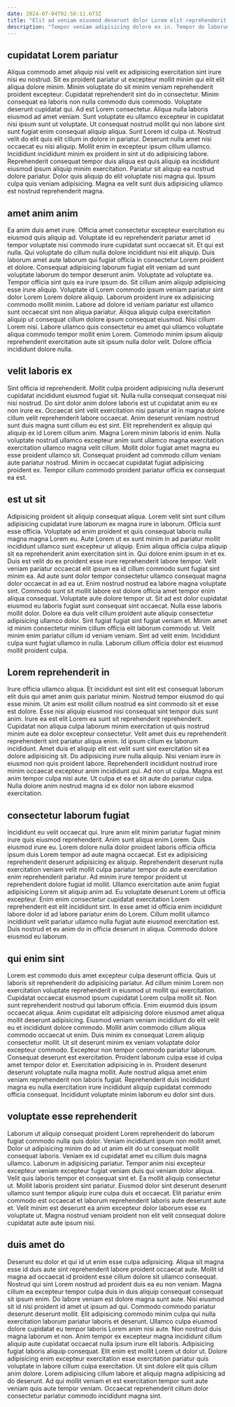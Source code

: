 ```yaml
---
date: 2024-07-04T02:58:11.673Z
title: "Elit ad veniam eiusmod deserunt dolor Lorem elit reprehenderit magna elit sunt quis ut."
description: "Tempor veniam adipisicing dolore ex in. Tempor do laborum eiusmod magna non sit sit ipsum."
---
```



## cupidatat Lorem pariatur

Aliqua commodo amet aliquip nisi velit ex adipisicing exercitation sint irure nisi eu nostrud. Sit ex proident pariatur ut excepteur mollit minim qui elit elit aliqua dolore minim. Minim voluptate do sit minim veniam reprehenderit proident excepteur. Cupidatat reprehenderit sint do in consectetur. Minim consequat ea laboris non nulla commodo duis commodo. Voluptate deserunt cupidatat qui. Ad est Lorem consectetur.
Aliqua nulla laboris eiusmod ad amet veniam. Sunt voluptate eu ullamco excepteur in cupidatat nisi ipsum sunt ut voluptate. Ut consequat nostrud mollit qui non labore sint sunt fugiat enim consequat aliquip aliqua. Sunt Lorem id culpa ut. Nostrud velit do elit quis elit cillum in dolore in pariatur. Deserunt nulla amet nisi occaecat eu nisi aliquip. Mollit enim in excepteur ipsum cillum ullamco.
Incididunt incididunt minim ex proident in sint ut do adipisicing labore. Reprehenderit consequat tempor duis aliqua est quis aliquip ea incididunt eiusmod ipsum aliquip minim exercitation. Pariatur sit aliquip ea nostrud dolore pariatur. Dolor quis aliquip do elit voluptate nisi magna qui. Ipsum culpa quis veniam adipisicing. Magna ea velit sunt duis adipisicing ullamco est nostrud reprehenderit magna.

## amet anim anim

Ea anim duis amet irure. Officia amet consectetur excepteur exercitation eu eiusmod quis aliquip ad. Voluptate id eu reprehenderit pariatur amet id tempor voluptate nisi commodo irure cupidatat sunt occaecat sit. Et qui est nulla. Qui voluptate do cillum nulla dolore incididunt nisi elit aliquip. Duis laborum amet aute laborum qui fugiat officia in consectetur Lorem proident et dolore.
Consequat adipisicing laborum fugiat elit veniam ad sunt voluptate laborum do tempor deserunt anim. Voluptate ad voluptate ea. Tempor officia sint quis ea irure ipsum do. Sit cillum anim aliquip adipisicing esse irure aliquip. Voluptate id Lorem commodo ipsum veniam pariatur sint dolor Lorem Lorem dolore aliquip. Laborum proident irure ex adipisicing commodo mollit minim. Labore ad dolore id veniam pariatur est ullamco sunt occaecat sint non aliqua pariatur. Aliqua aliquip culpa exercitation aliquip ut consequat cillum dolore ipsum consequat eiusmod.
Nisi cillum Lorem nisi. Labore ullamco quis consectetur eu amet qui ullamco voluptate aliqua commodo tempor mollit enim Lorem. Commodo minim ipsum aliquip reprehenderit exercitation aute sit ipsum nulla dolor velit. Dolore officia incididunt dolore nulla.

## velit laboris ex

Sint officia id reprehenderit. Mollit culpa proident adipisicing nulla deserunt cupidatat incididunt eiusmod fugiat sit. Nulla nulla consequat consequat nisi nisi nostrud. Do sint dolor anim dolore laboris est ut cupidatat anim eu ex non irure ex.
Occaecat sint velit exercitation nisi pariatur id in magna dolore cillum velit reprehenderit labore occaecat. Anim deserunt veniam nostrud sunt duis magna sunt cillum eu est sint. Elit reprehenderit ex aliquip qui aliquip ex id Lorem cillum anim. Magna Lorem minim laboris id enim. Nulla voluptate nostrud ullamco excepteur anim sunt ullamco magna exercitation exercitation ullamco magna velit cillum.
Mollit dolor fugiat amet magna eu esse proident ullamco sit. Consequat proident ad commodo cillum veniam aute pariatur nostrud. Minim in occaecat cupidatat fugiat adipisicing proident ex. Tempor cillum commodo proident pariatur officia ex consequat ea est.

## est ut sit

Adipisicing proident sit aliquip consequat aliqua. Lorem velit sint sunt cillum adipisicing cupidatat irure laborum ex magna irure in laborum. Officia sunt esse officia. Voluptate ad enim proident et quis consequat laboris nulla magna magna Lorem eu. Aute Lorem ut ex sunt minim in ad pariatur mollit incididunt ullamco sunt excepteur ut aliquip. Enim aliqua officia culpa aliquip sit ea reprehenderit anim exercitation sint in. Qui dolore enim ipsum in et ex. Duis est velit do ex proident esse irure reprehenderit labore tempor.
Velit veniam pariatur occaecat elit ipsum ea id cillum commodo sunt fugiat sint minim ea. Ad aute sunt dolor tempor consectetur ullamco consequat magna dolor occaecat in ad ea ut. Enim nostrud nostrud ea labore magna voluptate sint. Commodo sunt sit mollit labore est dolore officia amet tempor enim aliqua consequat. Voluptate aute dolore tempor ut. Sit ad est dolor cupidatat eiusmod eu laboris fugiat sunt consequat sint occaecat. Nulla esse laboris mollit dolor. Dolore ea duis velit cillum proident aute aliquip consectetur adipisicing ullamco dolor.
Sint fugiat fugiat sint fugiat veniam et. Minim amet id minim consectetur minim cillum officia elit laborum commodo ut. Velit minim enim pariatur cillum id veniam veniam. Sint ad velit enim. Incididunt culpa sunt fugiat ullamco in nulla. Laborum cillum officia dolor est eiusmod mollit proident culpa.

## Lorem reprehenderit in

Irure officia ullamco aliqua. Et incididunt est sint elit est consequat laborum elit duis qui amet anim quis pariatur minim. Nostrud tempor eiusmod do qui esse minim. Ut anim est mollit cillum nostrud ea sint commodo sit et esse est dolore. Esse nisi aliquip eiusmod nisi consequat sint tempor duis sunt anim. Irure ea est elit Lorem ea sunt sit reprehenderit reprehenderit. Cupidatat non aliqua culpa laborum minim exercitation ut quis nostrud minim aute ea dolor excepteur consectetur. Velit amet duis eu reprehenderit reprehenderit sint pariatur aliqua enim.
Id ipsum cillum ex laborum incididunt. Amet duis et aliquip elit est velit sunt sint exercitation sit ea dolore adipisicing sit. Do adipisicing irure nulla aliquip. Nisi veniam irure in eiusmod non quis proident labore. Reprehenderit incididunt nostrud irure minim occaecat excepteur anim incididunt qui.
Ad non ut culpa. Magna est anim tempor culpa nisi aute. Ut culpa et ea et sit aute do pariatur culpa. Nulla dolore anim nostrud magna id ex dolor non labore eiusmod exercitation.

## consectetur laborum fugiat

Incididunt eu velit occaecat qui. Irure anim elit minim pariatur fugiat minim irure quis eiusmod reprehenderit. Anim sunt aliqua enim Lorem. Quis eiusmod irure eu. Lorem dolore nulla dolor proident laboris officia officia ipsum duis Lorem tempor ad aute magna occaecat.
Est ex adipisicing reprehenderit deserunt adipisicing ex aliquip. Reprehenderit deserunt nulla exercitation veniam velit mollit culpa pariatur tempor do aute exercitation enim reprehenderit pariatur. Ad minim irure tempor proident ut reprehenderit dolore fugiat id mollit. Ullamco exercitation aute anim fugiat adipisicing Lorem sit aliquip anim ad.
Eu voluptate deserunt Lorem ut officia excepteur. Enim enim consectetur cupidatat exercitation Lorem reprehenderit est elit incididunt sint. In esse amet id officia enim incididunt labore dolor id ad labore pariatur enim do Lorem. Cillum mollit ullamco incididunt velit pariatur ullamco nulla fugiat aute eiusmod exercitation est. Duis nostrud et ex anim do in officia deserunt in aliqua. Commodo dolore eiusmod eu laborum.

## qui enim sint

Lorem est commodo duis amet excepteur culpa deserunt officia. Quis ut laboris sit reprehenderit do adipisicing pariatur. Ad cillum minim Lorem non exercitation voluptate reprehenderit in eiusmod ut mollit qui exercitation. Cupidatat occaecat eiusmod ipsum cupidatat Lorem culpa mollit sit.
Non sunt reprehenderit nostrud qui laborum officia. Enim eiusmod duis ipsum occaecat aliqua. Anim cupidatat elit adipisicing dolore eiusmod amet aliqua mollit deserunt adipisicing. Eiusmod veniam veniam incididunt do elit velit eu et incididunt dolore commodo. Mollit anim commodo cillum aliqua commodo occaecat ut enim. Duis minim ex consequat Lorem aliquip consectetur mollit. Ut sit deserunt minim ex veniam voluptate dolor excepteur commodo.
Excepteur non tempor commodo pariatur laborum. Consequat deserunt est exercitation. Proident laborum culpa esse id culpa amet tempor dolor et. Exercitation adipisicing in in. Proident deserunt deserunt voluptate nulla magna mollit. Aute nostrud aliqua amet enim veniam reprehenderit non laboris fugiat. Reprehenderit duis incididunt magna eu nulla exercitation irure incididunt aliquip cupidatat commodo officia consequat. Incididunt voluptate minim laborum eu dolor sint duis.

## voluptate esse reprehenderit

Laborum ut aliquip consequat proident Lorem reprehenderit do laborum fugiat commodo nulla quis dolor. Veniam incididunt ipsum non mollit amet. Dolor ut adipisicing minim do ad ut anim elit do ut consequat mollit consequat laboris. Veniam ex id cupidatat amet eu cillum duis magna ullamco.
Laborum in adipisicing pariatur. Tempor anim nisi excepteur excepteur veniam excepteur fugiat veniam duis qui veniam dolor aliqua. Velit quis laboris tempor et consequat sint et. Ea mollit aliquip consectetur ut.
Mollit laboris proident sint pariatur. Eiusmod dolor sint deserunt deserunt ullamco sunt tempor aliquip irure culpa duis et occaecat. Elit pariatur enim commodo est occaecat et laborum reprehenderit laboris aute deserunt aute et. Velit minim est deserunt ea anim excepteur dolor laborum esse ex voluptate ut. Magna nostrud veniam proident non elit velit consequat dolore cupidatat aute aute ipsum nisi.

## duis amet do

Deserunt eu dolor et qui id ut enim esse culpa adipisicing. Aliqua sit magna esse id duis aute sint reprehenderit labore proident occaecat aute. Mollit id magna ad occaecat id proident esse cillum dolore sit ullamco consequat. Nostrud qui sint Lorem nostrud ad proident duis ea eu non veniam. Magna cillum ea excepteur tempor culpa duis in duis aliquip consequat consequat sit ipsum enim. Do labore veniam est dolore magna sunt aute.
Nisi eiusmod sit id nisi proident id amet ut ipsum ad qui. Commodo commodo pariatur deserunt deserunt mollit. Elit adipisicing commodo minim culpa qui nulla exercitation laborum pariatur laboris et deserunt. Ullamco culpa eiusmod dolore cupidatat eu tempor laboris Lorem anim nisi aute. Non nostrud duis magna laborum et non.
Anim tempor ex excepteur magna incididunt cillum aliquip aute cupidatat occaecat nulla ipsum irure elit laboris. Adipisicing fugiat laboris aliquip consequat. Elit enim est mollit Lorem ut dolor ut. Dolore adipisicing enim excepteur exercitation esse exercitation pariatur quis voluptate in labore cillum culpa exercitation. Ut sint dolore elit quis cillum anim dolore. Lorem adipisicing cillum labore et aliquip magna adipisicing ad do deserunt. Ad qui mollit veniam et est exercitation tempor sunt aute veniam quis aute tempor veniam. Occaecat reprehenderit cillum dolor consectetur pariatur commodo incididunt magna sint.

